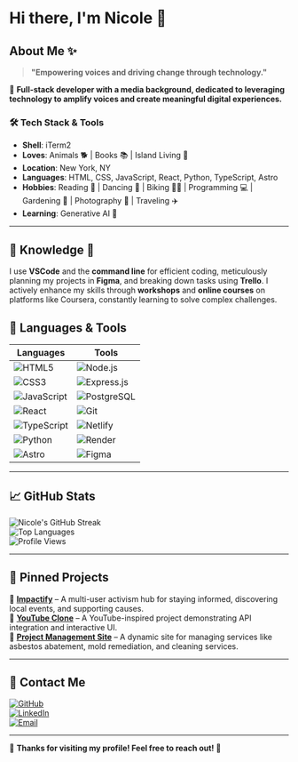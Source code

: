 # Hi there, I'm Nicole 👋  

## About Me ✨  
> **"Empowering voices and driving change through technology."**  

🚀 **Full-stack developer with a media background, dedicated to leveraging technology to amplify voices and create meaningful digital experiences.**  

### 🛠 **Tech Stack & Tools**  
- **Shell**: iTerm2  
- **Loves**: Animals 🐕 | Books 📚 | Island Living 🌴  
- **Location**: New York, NY  
- **Languages**: HTML, CSS, JavaScript, React, Python, TypeScript, Astro  
- **Hobbies**: Reading 📖 | Dancing 💃 | Biking 🚴‍♀️ | Programming 💻 | Gardening 🌱 | Photography 📸 | Traveling ✈️  
- **Learning**: Generative AI 🤖  

---

## 🔎 Knowledge 📖  
I use **VSCode** and the **command line** for efficient coding, meticulously planning my projects in **Figma**, and breaking down tasks using **Trello**. I actively enhance my skills through **workshops** and **online courses** on platforms like Coursera, constantly learning to solve complex challenges.  

## 🔧 Languages & Tools  

| Languages | Tools |
|-----------|-------|
| ![HTML5](https://img.shields.io/badge/HTML5-E34F26?style=for-the-badge&logo=html5&logoColor=white) | ![Node.js](https://img.shields.io/badge/Node.js-339933?style=for-the-badge&logo=nodedotjs&logoColor=white) |
| ![CSS3](https://img.shields.io/badge/CSS3-1572B6?style=for-the-badge&logo=css3&logoColor=white) | ![Express.js](https://img.shields.io/badge/Express.js-000000?style=for-the-badge&logo=express&logoColor=white) |
| ![JavaScript](https://img.shields.io/badge/JavaScript-F7DF1E?style=for-the-badge&logo=javascript&logoColor=black) | ![PostgreSQL](https://img.shields.io/badge/PostgreSQL-336791?style=for-the-badge&logo=postgresql&logoColor=white) |
| ![React](https://img.shields.io/badge/React-61DAFB?style=for-the-badge&logo=react&logoColor=black) | ![Git](https://img.shields.io/badge/Git-F05032?style=for-the-badge&logo=git&logoColor=white) |
| ![TypeScript](https://img.shields.io/badge/TypeScript-007ACC?style=for-the-badge&logo=typescript&logoColor=white) | ![Netlify](https://img.shields.io/badge/Netlify-00C7B7?style=for-the-badge&logo=netlify&logoColor=white) |
| ![Python](https://img.shields.io/badge/Python-3776AB?style=for-the-badge&logo=python&logoColor=white) | ![Render](https://img.shields.io/badge/Render-46E3B7?style=for-the-badge&logo=render&logoColor=white) |
| ![Astro](https://img.shields.io/badge/Astro-FF5D01?style=for-the-badge&logo=astro&logoColor=white) |  ![Figma](https://img.shields.io/badge/Figma-F24E1E?style=for-the-badge&logo=figma&logoColor=white) |


---

## 📈 GitHub Stats  
![Nicole's GitHub Streak](https://github-readme-streak-stats.herokuapp.com/?user=Nicolercc&theme=radical)  
![Top Languages](https://github-readme-stats.vercel.app/api/top-langs/?username=Nicolercc&layout=compact&theme=radical)  
![Profile Views](https://komarev.com/ghpvc/?username=Nicolercc&color=blueviolet)  

---

## 📌 Pinned Projects  
🔹 **[Impactify](https://github.com/Nicolercc/Impactify)** – A multi-user activism hub for staying informed, discovering local events, and supporting causes.  
🔹 **[YouTube Clone](https://github.com/Nicolercc/youtube-clone)** – A YouTube-inspired project demonstrating API integration and interactive UI.  
🔹 **[Project Management Site](https://github.com/Nicolercc/project-management)** – A dynamic site for managing services like asbestos abatement, mold remediation, and cleaning services.  

---

## 📝 Contact Me  
[![GitHub](https://img.shields.io/badge/GitHub-100000?style=for-the-badge&logo=github&logoColor=white)](https://github.com/Nicolercc)  
[![LinkedIn](https://img.shields.io/badge/LinkedIn-0077B5?style=for-the-badge&logo=linkedin&logoColor=white)](https://www.linkedin.com/in/nicolerodriguezz/)  
[![Email](https://img.shields.io/badge/Email-D14836?style=for-the-badge&logo=gmail&logoColor=white)](mailto:nicolerodriguezcab@gmail.com)  

---

🙌 **Thanks for visiting my profile! Feel free to reach out! 🚀**  
